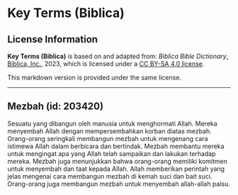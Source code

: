 # Key Terms (Biblica)

## License Information

**Key Terms (Biblica)** is based on and adapted from: _Biblica Bible Dictionary_, [Biblica, Inc.](https://www.biblica.com/), 2023, which is licensed under a [CC BY-SA 4.0 license](https://creativecommons.org/licenses/by-sa/4.0/legalcode.en).

This markdown version is provided under the same license.



--------------------------------

## Mezbah (id: 203420)

Sesuatu yang dibangun oleh manusia untuk menghormati Allah. Mereka menyembah Allah dengan mempersembahkan korban diatas mezbah. Orang\-orang seringkali membangun mezbah untuk mengenang cara istimewa Allah dalam berbicara dan bertindak. Mezbah membantu mereka untuk mengingat apa yang Allah telah sampaikan dan lakukan terhadap mereka. Mezbah juga menunjukkan bahwa orang\-orang memiliki komitmen untuk menyembah dan taat kepada Allah. Allah memberikan perintah yang jelas mengenai cara membangun mezbah di kemah suci dan bait suci. Orang\-orang juga membangun mezbah untuk menyembah allah\-allah palsu.


